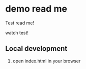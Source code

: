 # demo read me

Test read me!

watch test!

## Local development

1. open index.html in your browser
